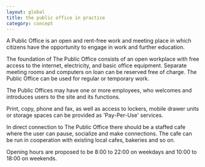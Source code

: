 ```yaml
---
layout: global
title: the public office in practice
category: concept
---
```


A Public Office is an open and rent-free work and meeting place in which citizens have the opportunity to engage in work and further education.
	
The foundation of The Public Office consists of an open workplace with free access to the internet, electricity, and basic office equipment. Separate meeting rooms and computers on loan can be reserved free of charge. The Public Office can be used for regular or temporary work.
	
The Public Offices may have one or more employees, who welcomes and introduces users to the site and its functions.
	
Print, copy, phone and fax, as well as access to lockers, mobile drawer units or storage spaces can be provided as 'Pay-Per-Use' services. 
	
In direct connection to The Public Office there should be a staffed cafe where the user can pause, socialize and make connections. The cafe can be run in cooperation with existing local cafes, bakeries and so on.
	
Opening hours are proposed to be 8:00 to 22:00 on weekdays and 10:00 to 18:00 on weekends.


